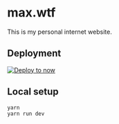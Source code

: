# max.wtf

This is my personal internet website.

## Deployment

[![Deploy to now](https://deploy.now.sh/static/button.svg)](https://deploy.now.sh/?repo=https://github.com/max/max.wtf)

## Local setup

```
yarn
yarn run dev
```
